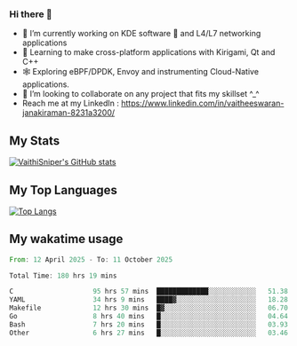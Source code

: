 ### Hi there 👋

- 🔭 I’m currently working on KDE software 💓 and L4/L7 networking applications 
- 📖 Learning to make cross-platform applications with Kirigami, Qt and C++
- 🕸️ Exploring eBPF/DPDK, Envoy and instrumenting Cloud-Native applications. 
- 👯 I’m looking to collaborate on any project that fits my skillset ^_^
- Reach me at my LinkedIn : https://www.linkedin.com/in/vaitheeswaran-janakiraman-8231a3200/

## My Stats
[![VaithiSniper's GitHub stats](https://github-readme-stats.vercel.app/api?username=VaithiSniper&hide=stars&theme=radical)](https://github.com/anuraghazra/github-readme-stats)

## My Top Languages

[![Top Langs](https://github-readme-stats.vercel.app/api/top-langs/?username=VaithiSniper&layout=compact)](https://github.com/anuraghazra/github-readme-stats)

## My wakatime usage

<!--START_SECTION:waka-->

```rust
From: 12 April 2025 - To: 11 October 2025

Total Time: 180 hrs 19 mins

C                    95 hrs 57 mins  █████████████░░░░░░░░░░░░   51.38 %
YAML                 34 hrs 9 mins   ████▓░░░░░░░░░░░░░░░░░░░░   18.28 %
Makefile             12 hrs 30 mins  █▓░░░░░░░░░░░░░░░░░░░░░░░   06.70 %
Go                   8 hrs 40 mins   █░░░░░░░░░░░░░░░░░░░░░░░░   04.64 %
Bash                 7 hrs 20 mins   █░░░░░░░░░░░░░░░░░░░░░░░░   03.93 %
Other                6 hrs 27 mins   █░░░░░░░░░░░░░░░░░░░░░░░░   03.46 %
```

<!--END_SECTION:waka-->
